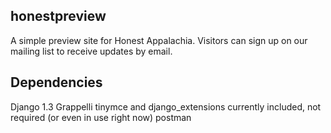 honestpreview
-------------
A simple preview site for Honest Appalachia. Visitors can sign up on our mailing list to receive updates by email.

Dependencies
------------
Django 1.3
Grappelli
tinymce and django_extensions currently included, not required (or even in use right now)
postman
